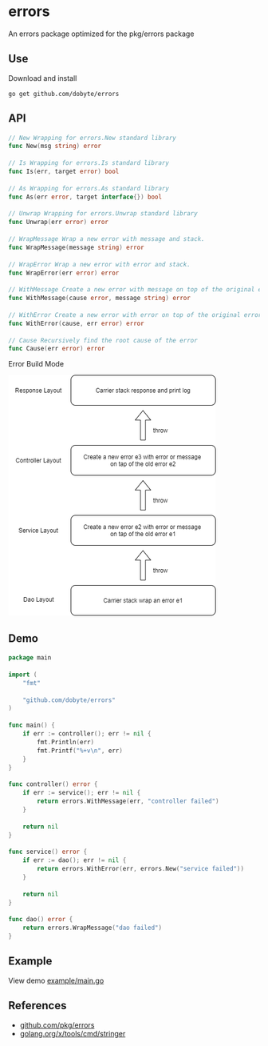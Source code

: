 # errors

An errors package optimized for the pkg/errors package

## Use

Download and install

```shell
go get github.com/dobyte/errors
```

## API

```go
// New Wrapping for errors.New standard library
func New(msg string) error

// Is Wrapping for errors.Is standard library
func Is(err, target error) bool

// As Wrapping for errors.As standard library
func As(err error, target interface{}) bool

// Unwrap Wrapping for errors.Unwrap standard library
func Unwrap(err error) error

// WrapMessage Wrap a new error with message and stack.
func WrapMessage(message string) error

// WrapError Wrap a new error with error and stack.
func WrapError(err error) error

// WithMessage Create a new error with message on top of the original error.
func WithMessage(cause error, message string) error

// WithError Create a new error with error on top of the original error.
func WithError(cause, err error) error

// Cause Recursively find the root cause of the error
func Cause(err error) error
```

Error Build Mode

![error build mode](./mode.png "error build mode")

## Demo

```go
package main

import (
    "fmt"
    
    "github.com/dobyte/errors"
)

func main() {
    if err := controller(); err != nil {
        fmt.Println(err)
        fmt.Printf("%+v\n", err)
    }
}

func controller() error {
    if err := service(); err != nil {
        return errors.WithMessage(err, "controller failed")
    }
    
    return nil
}

func service() error {
    if err := dao(); err != nil {
        return errors.WithError(err, errors.New("service failed"))
    }
    
    return nil
}

func dao() error {
    return errors.WrapMessage("dao failed")
}
```

## Example
View demo [example/main.go](example/main.go)

## References
- [github.com/pkg/errors](github.com/pkg/errors)
- [golang.org/x/tools/cmd/stringer](golang.org/x/tools/cmd/stringer)